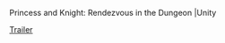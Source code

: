Princess and Knight: Rendezvous in the Dungeon |Unity

[Trailer](https://www.bilibili.com/video/BV1Qt421j7mq)